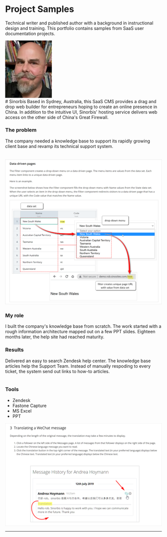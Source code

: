 # Project Samples
Technical writer and published author with a background in instructional design and training. This portfolio contains samples from SaaS user documentation projects.

<img src="rob-whyte.jpg" alt="rob whyte technical writer" class="responsive-a" width="150"/>
<br>  
# Sinorbis    
Based in Sydney, Australia, this SaaS CMS provides a drag and drop web builder for entrepreneurs hoping to create an online presence in China. In addition to the intuitive UI, Sinorbis' hosting service delivers web access on the other side of China's Great Firewall.

### The problem  
The company needed a knowledge base to support its rapidly growing client base and revamp its technical support system. 
<br>  
  <br>
<img src="images/sinorbis-rob-whyte-1.png" class="responsive"/>

### My role  
I built the company's knowledge base from scratch. The work started with a rough information architecture mapped out on a few PPT slides. Eighteen months later, the help site had reached maturity.
<br>  
### Results
Delivered an easy to search Zendesk help center. The knowledge base articles help the Support Team. Instead of manually respoding to every ticket, the system send out links to how-to articles.  
<br>  
### Tools  
* Zendesk
* Fastone Capture
* MS Excel
* PPT  
<img src="images/sinorbis-rob-whyte-2.png" class="responsive"/>


<hr />

